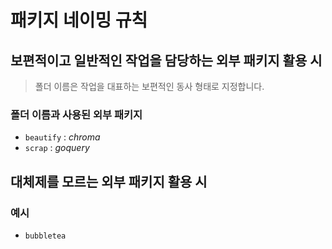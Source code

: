 # 패키지 네이밍 규칙

## 보편적이고 일반적인 작업을 담당하는 외부 패키지 활용 시

> 폴더 이름은 작업을 대표하는 보편적인 동사 형태로 지정합니다.

### 폴더 이름과 사용된 외부 패키지

- `beautify` : *chroma*
- `scrap` : *goquery*

## 대체제를 모르는 외부 패키지 활용 시

### 예시

- `bubbletea`
